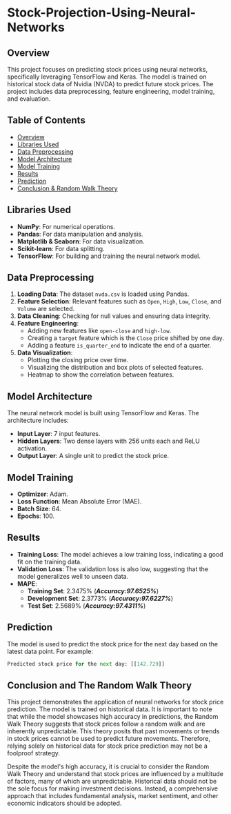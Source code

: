 # Stock-Projection-Using-Neural-Networks

## Overview
This project focuses on predicting stock prices using neural networks, specifically leveraging TensorFlow and Keras. The model is trained on historical stock data of Nvidia (NVDA) to predict future stock prices. The project includes data preprocessing, feature engineering, model training, and evaluation.


## Table of Contents
- [Overview](#overview)
- [Libraries Used](#libraries-used)
- [Data Preprocessing](#data-preprocessing)
- [Model Architecture](#model-architecture)
- [Model Training](#model-training)
- [Results](#results)
- [Prediction](#prediction)
- [Conclusion & Random Walk Theory](#conclusion-and-the-random-walk-theory)

## Libraries Used
- **NumPy**: For numerical operations.
- **Pandas**: For data manipulation and analysis.
- **Matplotlib & Seaborn**: For data visualization.
- **Scikit-learn**: For data splitting.
- **TensorFlow**: For building and training the neural network model.

## Data Preprocessing
1. **Loading Data**: The dataset `nvda.csv` is loaded using Pandas.
2. **Feature Selection**: Relevant features such as `Open`, `High`, `Low`, `Close`, and `Volume` are selected.
3. **Data Cleaning**: Checking for null values and ensuring data integrity.
4. **Feature Engineering**:
   - Adding new features like `open-close` and `high-low`.
   - Creating a `target` feature which is the `Close` price shifted by one day.
   - Adding a feature `is_quarter_end` to indicate the end of a quarter.
5. **Data Visualization**:
   - Plotting the closing price over time.
   - Visualizing the distribution and box plots of selected features.
   - Heatmap to show the correlation between features.
  
## Model Architecture
The neural network model is built using TensorFlow and Keras. The architecture includes:
- **Input Layer**: 7 input features.
- **Hidden Layers**: Two dense layers with 256 units each and ReLU activation.
- **Output Layer**: A single unit to predict the stock price.

## Model Training
- **Optimizer**: Adam.
- **Loss Function**: Mean Absolute Error (MAE).
- **Batch Size**: 64.
- **Epochs**: 100.

## Results
- **Training Loss**: The model achieves a low training loss, indicating a good fit on the training data.
- **Validation Loss**: The validation loss is also low, suggesting that the model generalizes well to unseen data.
- **MAPE**:
  - **Training Set**: 2.3475% (**_Accuracy:97.6525%_**)
  - **Development Set**: 2.3773% (**_Accuracy:97.6227%_**)
  - **Test Set**: 2.5689% (**_Accuracy:97.4311%_**)

## Prediction
The model is used to predict the stock price for the next day based on the latest data point. For example:
```python
Predicted stock price for the next day: [[142.729]]
```

## Conclusion and The Random Walk Theory
This project demonstrates the application of neural networks for stock price prediction. The model is trained on historical data. It is important to note that while the model showcases high accuracy in predictions, the Random Walk Theory suggests that stock prices follow a random walk and are inherently unpredictable. This theory posits that past movements or trends in stock prices cannot be used to predict future movements. Therefore, relying solely on historical data for stock price prediction may not be a foolproof strategy.

Despite the model's high accuracy, it is crucial to consider the Random Walk Theory and understand that stock prices are influenced by a multitude of factors, many of which are unpredictable. Historical data should not be the sole focus for making investment decisions. Instead, a comprehensive approach that includes fundamental analysis, market sentiment, and other economic indicators should be adopted.
